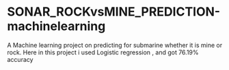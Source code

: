 # SONAR_ROCKvsMINE_PREDICTION-machinelearning
A  Machine learning project on predicting for submarine whether it is mine or rock.
Here in this project i used Logistic regression , and got 76.19% accuracy
